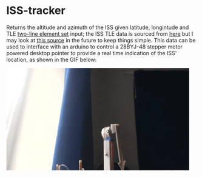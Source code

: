 # ISS-tracker
Returns the altitude and azimuth of the ISS given latitude, longintude and TLE [two-line element set](https://en.wikipedia.org/wiki/Two-line_element_set) input; the ISS TLE data is sourced from [here](https://celestrak.org/NORAD/elements/gp.php?GROUP=stations&FORMAT=tle) but I may look at [this source](https://live.ariss.org/iss.txt) in the future to keep things simple. This data can be used to interface with an arduino to control a 28BYJ-48 stepper motor powered desktop pointer to provide a real time indication of the ISS' location, as shown in the GIF below:

![timelapse](./images_and_videos/timelapse.gif)
